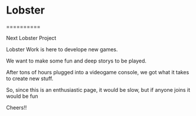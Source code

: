 # Lobster
==========

Next Lobster Project

Lobster Work is here to develope new games.

We want to make some fun and deep storys to be played.

After tons of hours plugged into a videogame console, we got what it takes to create new stuff.

So, since this is an enthusiastic page, it would be slow, but if anyone joins it would be fun

Cheers!!
